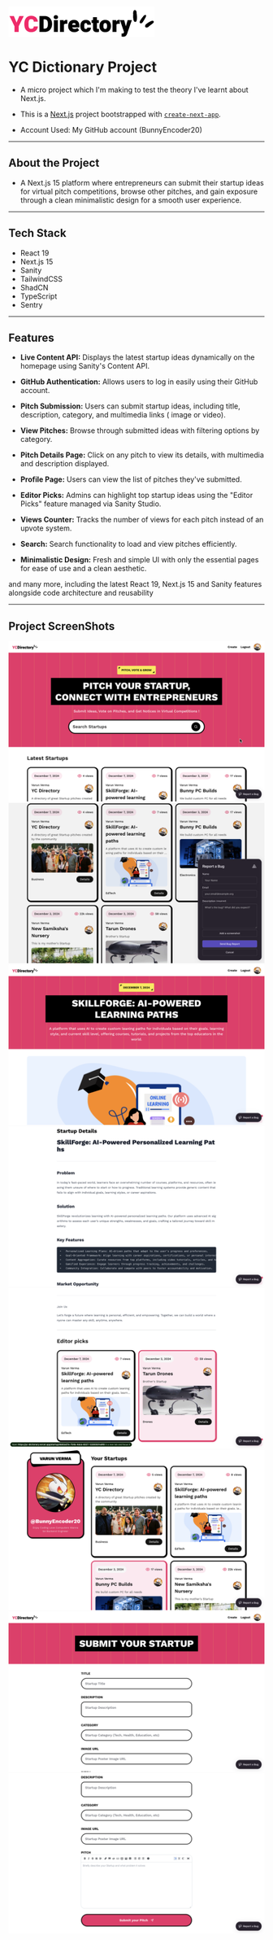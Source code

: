 ![Logo](/public/logo.png)

# YC Dictionary Project

- A micro project which I'm making to test the theory I've learnt about Next.js.
- This is a [Next.js](https://nextjs.org) project bootstrapped with [`create-next-app`](https://nextjs.org/docs/app/api-reference/cli/create-next-app).

- Account Used: My GitHub account (BunnyEncoder20)

---

## About the Project

- A Next.js 15 platform where entrepreneurs can submit their startup ideas for virtual pitch competitions, browse other pitches, and gain exposure through a clean minimalistic design for a smooth user experience.

---

## Tech Stack

- React 19
- Next.js 15
- Sanity
- TailwindCSS
- ShadCN
- TypeScript
- Sentry

---

## Features

- **Live Content API:** Displays the latest startup ideas dynamically on the homepage using Sanity's Content API.

- **GitHub Authentication:** Allows users to log in easily using their GitHub account.

- **Pitch Submission:** Users can submit startup ideas, including title, description, category, and multimedia links ( image or video).

- **View Pitches:** Browse through submitted ideas with filtering options by category.

- **Pitch Details Page:** Click on any pitch to view its details, with multimedia and description displayed.

- **Profile Page:** Users can view the list of pitches they've submitted.

- **Editor Picks:** Admins can highlight top startup ideas using the "Editor Picks" feature managed via Sanity Studio.

- **Views Counter:** Tracks the number of views for each pitch instead of an upvote system.

- **Search:** Search functionality to load and view pitches efficiently.

- **Minimalistic Design:** Fresh and simple UI with only the essential pages for ease of use and a clean aesthetic.

and many more, including the latest React 19, Next.js 15 and Sanity features alongside code architecture and reusability

---

## Project ScreenShots

![](/public/project_ss/2.png)
![](/public/project_ss/3.png)
![](/public/project_ss/5.png)
![](/public/project_ss/6.png)
![](/public/project_ss/7.png)
![](/public/project_ss/8.png)
![](/public/project_ss/9.png)
![](/public/project_ss/10.png)
